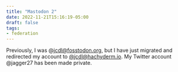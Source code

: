 ```yaml
---
title: "Mastodon 2"
date: 2022-11-21T15:16:19-05:00
draft: false
tags:
- federation
---
```


Previously, I was @jcdl@fosstodon.org, but I have just migrated and redirected my account to [@jcdl@hachyderm.io](https://hachyderm.io/@jcdl). My Twitter account @jagger27 has been made private.